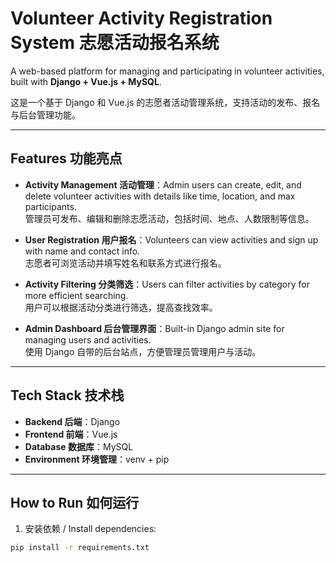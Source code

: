 # Volunteer Activity Registration System 志愿活动报名系统

A web-based platform for managing and participating in volunteer activities, built with **Django + Vue.js + MySQL**.

这是一个基于 Django 和 Vue.js 的志愿者活动管理系统，支持活动的发布、报名与后台管理功能。

---

## Features 功能亮点

- **Activity Management 活动管理**：Admin users can create, edit, and delete volunteer activities with details like time, location, and max participants.  
  管理员可发布、编辑和删除志愿活动，包括时间、地点、人数限制等信息。

- **User Registration 用户报名**：Volunteers can view activities and sign up with name and contact info.  
  志愿者可浏览活动并填写姓名和联系方式进行报名。

- **Activity Filtering 分类筛选**：Users can filter activities by category for more efficient searching.  
  用户可以根据活动分类进行筛选，提高查找效率。

- **Admin Dashboard 后台管理界面**：Built-in Django admin site for managing users and activities.  
  使用 Django 自带的后台站点，方便管理员管理用户与活动。

---

## Tech Stack 技术栈

- **Backend 后端**：Django  
- **Frontend 前端**：Vue.js  
- **Database 数据库**：MySQL  
- **Environment 环境管理**：venv + pip  

---

## How to Run 如何运行

1. 安装依赖 / Install dependencies:

```bash
pip install -r requirements.txt
